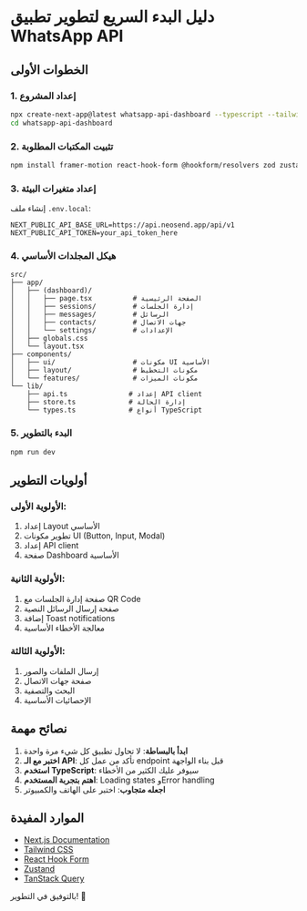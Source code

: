 # دليل البدء السريع لتطوير تطبيق WhatsApp API

## الخطوات الأولى

### 1. إعداد المشروع
```bash
npx create-next-app@latest whatsapp-api-dashboard --typescript --tailwind --eslint --app
cd whatsapp-api-dashboard
```

### 2. تثبيت المكتبات المطلوبة
```bash
npm install framer-motion react-hook-form @hookform/resolvers zod zustand @tanstack/react-query axios lucide-react react-hot-toast date-fns react-dropzone recharts react-window @types/react-window
```

### 3. إعداد متغيرات البيئة
إنشاء ملف `.env.local`:
```
NEXT_PUBLIC_API_BASE_URL=https://api.neosend.app/api/v1
NEXT_PUBLIC_API_TOKEN=your_api_token_here
```

### 4. هيكل المجلدات الأساسي
```
src/
├── app/
│   ├── (dashboard)/
│   │   ├── page.tsx          # الصفحة الرئيسية
│   │   ├── sessions/         # إدارة الجلسات
│   │   ├── messages/         # الرسائل
│   │   ├── contacts/         # جهات الاتصال
│   │   └── settings/         # الإعدادات
│   ├── globals.css
│   └── layout.tsx
├── components/
│   ├── ui/                   # مكونات UI الأساسية
│   ├── layout/               # مكونات التخطيط
│   └── features/             # مكونات الميزات
└── lib/
    ├── api.ts               # إعداد API client
    ├── store.ts             # إدارة الحالة
    └── types.ts             # أنواع TypeScript
```

### 5. البدء بالتطوير
```bash
npm run dev
```

## أولويات التطوير

### الأولوية الأولى:
1. إعداد Layout الأساسي
2. تطوير مكونات UI (Button, Input, Modal)
3. إعداد API client
4. صفحة Dashboard الأساسية

### الأولوية الثانية:
1. صفحة إدارة الجلسات مع QR Code
2. صفحة إرسال الرسائل النصية
3. إضافة Toast notifications
4. معالجة الأخطاء الأساسية

### الأولوية الثالثة:
1. إرسال الملفات والصور
2. صفحة جهات الاتصال
3. البحث والتصفية
4. الإحصائيات الأساسية

## نصائح مهمة

1. **ابدأ بالبساطة**: لا تحاول تطبيق كل شيء مرة واحدة
2. **اختبر مع الـ API**: تأكد من عمل كل endpoint قبل بناء الواجهة
3. **استخدم TypeScript**: سيوفر عليك الكثير من الأخطاء
4. **اهتم بتجربة المستخدم**: Loading states وError handling
5. **اجعله متجاوب**: اختبر على الهاتف والكمبيوتر

## الموارد المفيدة

- [Next.js Documentation](https://nextjs.org/docs)
- [Tailwind CSS](https://tailwindcss.com/docs)
- [React Hook Form](https://react-hook-form.com/)
- [Zustand](https://github.com/pmndrs/zustand)
- [TanStack Query](https://tanstack.com/query/latest)

بالتوفيق في التطوير! 🚀

